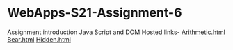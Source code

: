 # WebApps-S21-Assignment-6
Assignment introduction Java Script and DOM
Hosted links-
[Arithmetic.html](https://44-563-web-apps-s21.github.io/webapps-s21-assignment-6-balumalladi/arithmetic.html)
[Bear.html](https://44-563-web-apps-s21.github.io/webapps-s21-assignment-6-balumalladi/bear.html)
[Hidden.html](https://44-563-web-apps-s21.github.io/webapps-s21-assignment-6-balumalladi/hidden.html)
